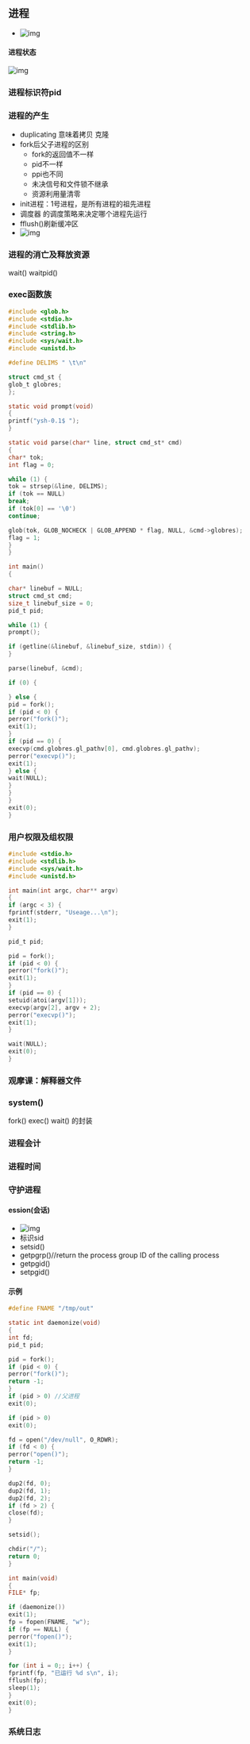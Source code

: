 ## 进程
-  ![img](./Screenshot_20200717_105634.png)
#### 进程状态
![img](./Screenshot_20200717_112617.png)
### 进程标识符pid
### 进程的产生
- duplicating 意味着拷贝 克隆
- fork后父子进程的区别
	- fork的返回值不一样
	- pid不一样
	- ppi也不同
	- 未决信号和文件锁不继承
	- 资源利用量清零
- init进程：1号进程，是所有进程的祖先进程
- 调度器 的调度策略来决定哪个进程先运行
- fflush()刷新缓冲区
- ![img](./写时复制.jpg )
### 进程的消亡及释放资源
wait()
waitpid()
### exec函数族
~~~c
#include <glob.h>
#include <stdio.h>
#include <stdlib.h>
#include <string.h>
#include <sys/wait.h>
#include <unistd.h>

#define DELIMS " \t\n"

struct cmd_st {
glob_t globres;
};

static void prompt(void)
{
printf("ysh-0.1$ ");
}

static void parse(char* line, struct cmd_st* cmd)
{
char* tok;
int flag = 0;

while (1) {
tok = strsep(&line, DELIMS);
if (tok == NULL)
break;
if (tok[0] == '\0')
continue;

glob(tok, GLOB_NOCHECK | GLOB_APPEND * flag, NULL, &cmd->globres);
flag = 1;
}
}

int main()
{

char* linebuf = NULL;
struct cmd_st cmd;
size_t linebuf_size = 0;
pid_t pid;

while (1) {
prompt();

if (getline(&linebuf, &linebuf_size, stdin)) {
}

parse(linebuf, &cmd);

if (0) {

} else {
pid = fork();
if (pid < 0) {
perror("fork()");
exit(1);
}
if (pid == 0) {
execvp(cmd.globres.gl_pathv[0], cmd.globres.gl_pathv);
perror("execvp()");
exit(1);
} else {
wait(NULL);
}
}
}
exit(0);
}

~~~
### 用户权限及组权限
~~~c
#include <stdio.h>
#include <stdlib.h>
#include <sys/wait.h>
#include <unistd.h>

int main(int argc, char** argv)
{
if (argc < 3) {
fprintf(stderr, "Useage...\n");
exit(1);
}

pid_t pid;

pid = fork();
if (pid < 0) {
perror("fork()");
exit(1);
}
if (pid == 0) {
setuid(atoi(argv[1]));
execvp(argv[2], argv + 2);
perror("execvp()");
exit(1);
}

wait(NULL);
exit(0);
}

~~~
### 观摩课：解释器文件
### system()
fork() exec() wait() 的封装
### 进程会计
### 进程时间
### 守护进程
#### ession(会话)
- ![img](./守护进程.jpg )
- 标识sid
- setsid()
- getpgrp()//return the process group ID of the calling process
- getpgid()
- setpgid()
#### 示例
~~~c
#define FNAME "/tmp/out"

static int daemonize(void)
{
int fd;
pid_t pid;

pid = fork();
if (pid < 0) {
perror("fork()");
return -1;
}
if (pid > 0) //父进程
exit(0);

if (pid > 0)
exit(0);

fd = open("/dev/null", O_RDWR);
if (fd < 0) {
perror("open()");
return -1;
}

dup2(fd, 0);
dup2(fd, 1);
dup2(fd, 2);
if (fd > 2) {
close(fd);
}

setsid();

chdir("/");
return 0;
}

int main(void)
{
FILE* fp;

if (daemonize())
exit(1);
fp = fopen(FNAME, "w");
if (fp == NULL) {
perror("fopen()");
exit(1);
}

for (int i = 0;; i++) {
fprintf(fp, "已运行 %d s\n", i);
fflush(fp);
sleep(1);
}
exit(0);
}

~~~
### 系统日志

